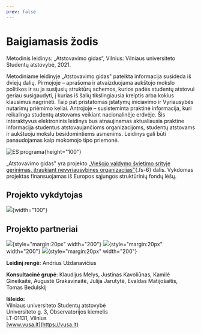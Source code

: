 ```yaml
---
prev: false
---
```


# Baigiamasis žodis

Metodinis leidinys: „Atstovavimo gidas“, Vilnius: Vilniaus
universiteto Studentų atstovybė, 2021.

Metodiniame leidinyje „Atstovavimo gidas" pateikta informacija susideda
iš dviejų dalių. Pirmojoje – aprašoma ir atvaizduojama aukštojo mokslo
politikos ir su ja susijusių struktūrų schemos, kurios padės studentų
atstovui geriau susigaudyti, į kurias iš šalių tikslingiausia kreiptis
arba kokius klausimus nagrinėti. Taip pat pristatomas įstatymų
iniciavimo ir Vyriausybės nutarimų priėmimo keliai. Antrojoje –
susisteminta praktinė informacija, kuri reikalinga studentų atstovams
veikiant nacionalinėje erdvėje. Šis interaktyvus elektroninis leidinys
bus atnaujinamas aktualiausia praktine informacija studentus
atstovaujančioms organizacijoms, studentų atstovams ir aukštuoju mokslu
besidomintiems asmenims. Leidinys gali būti panaudojamas kaip mokomojo
tipo priemonė.

![ES programa](/img/ESFIVP.jpg){height="100"}

„Atstovavimo gidas" yra projekto [„Viešojo valdymo švietimo srityje
gerinimas, įtraukiant nevyriausybines
organizacijas"](https://vusa.lt/lt/viesojo-valdymo-svietimo-srityje-gerinimas-itraukiant-nevyriausybines-organizacijas-){.fs-6}
dalis. Vykdomas projektas finansuojamas iš Europos sąjungos struktūrinių
fondų lėšų.

## Projekto vykdytojas

![](/img/vusa.png){width="100"}

## Projekto partneriai

![](/img/partneriai/image002.png){style="margin:20px" width="200"}
![](/img/partneriai/image003.png){style="margin:20px" width="200"}
![](/img/partneriai/image004.png){style="margin:20px" width="200"}

**Leidinį rengė:** Andrius Uždanavičius

**Konsultacinė grupė**: Klaudijus Melys, Justinas Kavoliūnas, Kamilė Gineikaitė, Augustė
Grakavinaitė, Julija Jarutytė, Evaldas Matijošaitis, Tomas Bedulskij

**Išleido:**\
Vilniaus universiteto Studentų atstovybė\
Universiteto g. 3, Observatorijos kiemelis\
LT-01131, Vilnius\
[www.vusa.lt](https://vusa.lt)
